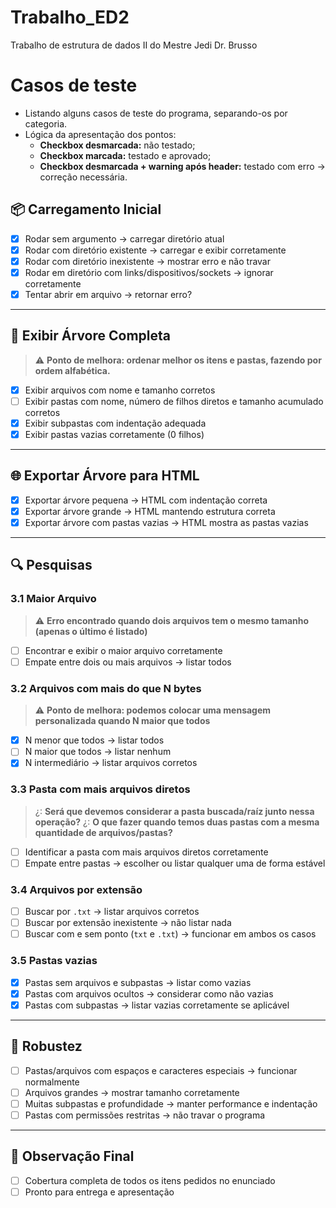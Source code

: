 # Trabalho_ED2
Trabalho de estrutura de dados II do Mestre Jedi Dr. Brusso

# Casos de teste
- Listando alguns casos de teste do programa, separando-os por categoria.
- Lógica da apresentação dos pontos:
    - **Checkbox desmarcada:** não testado;
    - **Checkbox marcada:** testado e aprovado;
    - **Checkbox desmarcada + warning após header:** testado com erro -> correção necessária.

## 📦 Carregamento Inicial

- [x] Rodar sem argumento → carregar diretório atual
- [x] Rodar com diretório existente → carregar e exibir corretamente
- [x] Rodar com diretório inexistente → mostrar erro e não travar
- [x] Rodar em diretório com links/dispositivos/sockets → ignorar corretamente
- [x] Tentar abrir em arquivo -> retornar erro?

---

## 🌳 Exibir Árvore Completa
> :warning: **Ponto de melhora: ordenar melhor os itens e pastas, fazendo por ordem alfabética.**

- [x] Exibir arquivos com nome e tamanho corretos
- [ ] Exibir pastas com nome, número de filhos diretos e tamanho acumulado corretos
- [x] Exibir subpastas com indentação adequada
- [x] Exibir pastas vazias corretamente (0 filhos)

---

## 🌐 Exportar Árvore para HTML

- [x] Exportar árvore pequena → HTML com indentação correta
- [x] Exportar árvore grande → HTML mantendo estrutura correta
- [x] Exportar árvore com pastas vazias → HTML mostra as pastas vazias

---

## 🔍 Pesquisas

### 3.1 Maior Arquivo
> :warning: **Erro encontrado quando dois arquivos tem o mesmo tamanho (apenas o último é listado)**

- [ ] Encontrar e exibir o maior arquivo corretamente
- [ ] Empate entre dois ou mais arquivos → listar todos

### 3.2 Arquivos com mais do que N bytes
> :warning: **Ponto de melhora: podemos colocar uma mensagem personalizada quando N maior que todos**

- [x] N menor que todos → listar todos
- [ ] N maior que todos → listar nenhum
- [x] N intermediário → listar arquivos corretos

### 3.3 Pasta com mais arquivos diretos
> ¿: **Será que devemos considerar a pasta buscada/raíz junto nessa operação?**
> ¿: **O que fazer quando temos duas pastas com a mesma quantidade de arquivos/pastas?**

- [ ] Identificar a pasta com mais arquivos diretos corretamente
- [ ] Empate entre pastas → escolher ou listar qualquer uma de forma estável

### 3.4 Arquivos por extensão

- [ ] Buscar por `.txt` → listar arquivos corretos
- [ ] Buscar por extensão inexistente → não listar nada
- [ ] Buscar com e sem ponto (`txt` e `.txt`) → funcionar em ambos os casos

### 3.5 Pastas vazias

- [x] Pastas sem arquivos e subpastas → listar como vazias
- [x] Pastas com arquivos ocultos → considerar como não vazias
- [x] Pastas com subpastas → listar vazias corretamente se aplicável

---

## 🚨 Robustez

- [ ] Pastas/arquivos com espaços e caracteres especiais → funcionar normalmente
- [ ] Arquivos grandes → mostrar tamanho corretamente
- [ ] Muitas subpastas e profundidade → manter performance e indentação
- [ ] Pastas com permissões restritas → não travar o programa

---

## 📌 Observação Final

- [ ] Cobertura completa de todos os itens pedidos no enunciado
- [ ] Pronto para entrega e apresentação
